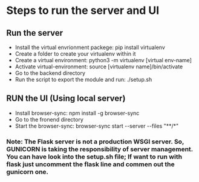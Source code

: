 # Steps to run the server and UI
## Run the server
- Install the virtual envrionment packege: pip install virtualenv
- Create a folder to create your virtualenv within it
- Create a virtual environment: python3 -m virtualenv [virtual env-name]
- Activate virtual-environment: source [virtualenv name]/bin/activate
- Go to the backend directory
- Run the script to export the module and run: ./setup.sh

<!-- - export app module -> export FLASK_APP="app" -->
<!--     - by gunicorn: 
        - gunicorn -w 4 --reload -b localhost:5000 "app:app"
    - by flask: 
        - flask run -->

## RUN the UI (Using local server)
- Install browser-sync: npm install -g browser-sync
- Go to the fronend directory
- Start the browser-sync: browser-sync start --server --files "**/*"
  

 ### Note: The Flask server is not a production WSGI server. So, GUNICORN is taking the responsibility of server management. You can have look into the setup.sh file; If want to run with flask just uncomment the flask line and commen out the gunicorn one.
